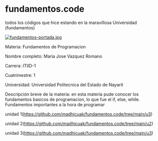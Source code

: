 # fundamentos.code
todos los códigos que hice estando en la maravillosa Universidad (fundamentos)

[![fundamentos-portada.jpg](https://i.postimg.cc/Hn1ZRKPk/fundamentos-portada.jpg)](https://postimg.cc/DJ5PbCT9)

Materia: Fundamentos de Programacion 

Nombre completo: Maria Jose Vazquez Romano

Carrera: ITIID-1

Cuatrimestre: 1

Universidad: Universidad Politecnica del Estado de Nayarit

Descripción breve de la materia: en esta materia pude conocer los fundamentos basicos de programacion, lo que fue el   if, else, while. Fundamentos importantes a la hora de programar 

unidad 1(https://github.com/madhicuak/fundamentos.code/tree/main/u3)

unidad 2(https://github.com/madhicuak/fundamentos.code/tree/main/u2)

unidad 3(https://github.com/madhicuak/fundamentos.code/tree/main/u3)
